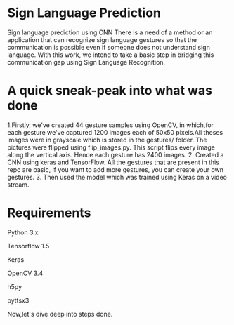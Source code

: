 # Sign Language Prediction
Sign language prediction using CNN
There is a need of a method or an application that can recognize sign language gestures so that the communication is possible even if someone does not understand sign language. With this work, we intend to take a basic step in bridging this communication gap using Sign Language Recognition.

# A quick sneak-peak into what was done
1.Firstly, we've created 44 gesture samples using OpenCV, in which,for each gesture we've captured 1200 images each of 50x50 pixels.All theses images were in grayscale which is stored in the gestures/ folder. The pictures were flipped using flip_images.py. This script flips every image along the vertical axis. Hence each gesture has 2400 images.
2. Created a CNN using keras and TensorFlow. All the gestures that are present in this repo are basic, if you want to add more gestures, you can create your own gestures.
3. Then used the model which was trained using Keras on a video stream.

# Requirements
Python 3.x

Tensorflow 1.5

Keras

OpenCV 3.4

h5py

pyttsx3

Now,let's dive deep into steps done. 



